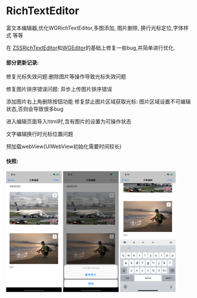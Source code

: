 # RichTextEditor
富文本编辑器,优化WGRichTextEditor,多图添加, 图片删除, 换行光标定位,字体样式 等等

在 [ZSSRichTextEditor](https://github.com/nnhubbard/ZSSRichTextEditor)和[WGEditor](https://github.com/study123456/WGEditor-mobile)的基础上修复一些bug,并简单进行优化.

#### 部分更新记录:

修复光标失效问题:删除图片等操作导致光标失效问题

修复图片排序错误问题: 异步上传图片排序错误

添加图片右上角删除按钮功能
修复禁止图片区域获取光标: 图片区域设置不可编辑状态,否则会导致很多bug

进入编辑页面导入html时,含有图片的设置为可操作状态

文字编辑换行时光标位置问题

预加载webView(UIWebView初始化需要时间较长)

#### 快照:

<img src="images/pic1.png" width = 30% height = auto />

<img src="images/pic2.png" width = 30% height = auto />

<img src="images/pic3.png" width = 30% height = auto />
